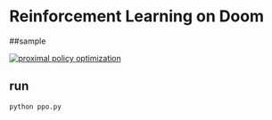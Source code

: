 # Reinforcement Learning on Doom
##sample

[![proximal policy optimization](http://img.youtube.com/vi/QM2xEUhc7_o/0.jpg)](http://www.youtube.com/watch?v=QM2xEUhc7_o "proximal policy optimization")

## run
```
python ppo.py
```